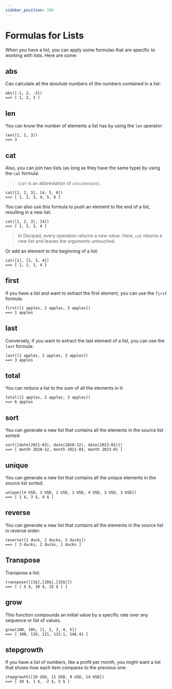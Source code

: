 ```yaml
---
sidebar_position: 160
---
```


# Formulas for Lists

When you have a list, you can apply some formulas that are specific to working with lists. Here are some:

## abs

Can calculate all the absolute numbers of the numbers contained in a list:

```deci live
abs([-1, 2, -3])
==> [ 1, 2, 3 ]
```

## len

You can know the number of elements a list has by using the `len` operator:

```deci live
len([1, 2, 3])
==> 3
```

## cat

Also, you can join two lists (as long as they have the same type) by using the `cat` formula:

> (`cat` is an abbreviation of `concatenate`).

```deci live
cat([1, 2, 3], [4, 5, 6])
==> [ 1, 2, 3, 4, 5, 6 ]
```

You can also use this formula to push an element to the end of a list, resulting in a new list:

```deci live
cat([1, 2, 3], [4])
==> [ 1, 2, 3, 4 ]
```

> In Decipad, every operation returns a new value. Here, `cat` returns a new list and leaves the arguments untouched.

Or add an element to the beginning of a list:

```deci live
cat([1], [2, 3, 4])
==> [ 1, 2, 3, 4 ]
```

## first

If you have a list and want to extract the first element, you can use the `first` formula:

```deci live
first([1 apples, 2 apples, 3 apples])
==> 1 apples
```

## last

Conversely, if you want to extract the last element of a list, you can use the `last` formula:

```deci live
last([1 apples, 2 apples, 3 apples])
==> 3 apples
```

## total

You can reduce a list to the sum of all the elements in it:

```deci live
total([1 apples, 2 apples, 3 apples])
==> 6 apples
```

## sort

You can generate a new list that contains all the elements in the source list sorted:

```deci live
sort([date(2021-03), date(2020-12), date(2023-01)])
==> [ month 2020-12, month 2021-03, month 2023-01 ]
```

## unique

You can generate a new list that contains all the unique elements in the source list sorted:

```deci live
unique([4 USD, 3 USD, 1 USD, 1 USD, 4 USD, 3 USD, 3 USD])
==> [ 1 $, 3 $, 4 $ ]
```

## reverse

You can generate a new list that contains all the elements in the source list in reverse order:

```deci live
reverse([1 duck, 2 ducks, 3 ducks])
==> [ 3 ducks, 2 ducks, 1 ducks ]
```

## Transpose

Transpose a list:

```deci live
transpose([[5$],[10$],[15$]])
==> [ [ 5 $, 10 $, 15 $ ] ]
```

## grow

This function compounds an initial value by a specific rate over any sequence or list of values.

```deci live
grow(100, 10%, [1, 2, 3, 4, 5])
==> [ 100, 110, 121, 133.1, 146.41 ]
```

## stepgrowth

If you have a list of numbers, like a profit per month, you might want a list that shows how each item compares to the previous one:

```deci live
stepgrowth([10 USD, 11 USD, 9 USD, 14 USD])
==> [ 10 $, 1 $, -2 $, 5 $ ]
```
